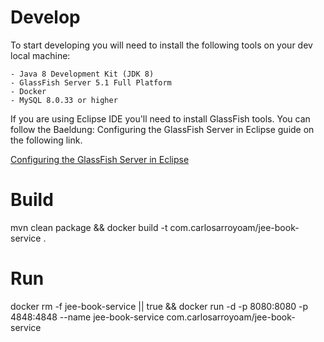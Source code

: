 # Develop
To start developing you will need to install the following tools on your dev local machine:
	
	- Java 8 Development Kit (JDK 8)
	- GlassFish Server 5.1 Full Platform
	- Docker
	- MySQL 8.0.33 or higher

If you are using Eclipse IDE you'll need to install GlassFish tools. You can follow the Baeldung: Configuring the GlassFish Server in Eclipse guide on
the following link.

[Configuring the GlassFish Server in Eclipse](https://www.baeldung.com/eclipse-glassfish-setup)

# Build
mvn clean package && docker build -t com.carlosarroyoam/jee-book-service .

# Run
docker rm -f jee-book-service || true && docker run -d -p 8080:8080 -p 4848:4848 --name jee-book-service com.carlosarroyoam/jee-book-service
